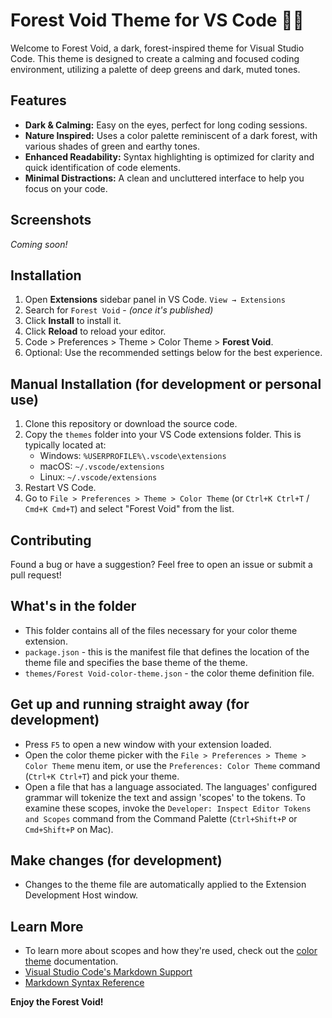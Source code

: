 # Forest Void Theme for VS Code 🌲🌑

Welcome to Forest Void, a dark, forest-inspired theme for Visual Studio Code. This theme is designed to create a calming and focused coding environment, utilizing a palette of deep greens and dark, muted tones.

## Features

- **Dark & Calming:** Easy on the eyes, perfect for long coding sessions.
- **Nature Inspired:** Uses a color palette reminiscent of a dark forest, with various shades of green and earthy tones.
- **Enhanced Readability:** Syntax highlighting is optimized for clarity and quick identification of code elements.
- **Minimal Distractions:** A clean and uncluttered interface to help you focus on your code.

## Screenshots

<!-- TODO: Add a screenshot of the theme in action -->

_Coming soon!_

## Installation

1. Open **Extensions** sidebar panel in VS Code. `View → Extensions`
2. Search for `Forest Void` - _(once it's published)_
3. Click **Install** to install it.
4. Click **Reload** to reload your editor.
5. Code > Preferences > Theme > Color Theme > **Forest Void**.
6. Optional: Use the recommended settings below for the best experience.

## Manual Installation (for development or personal use)

1. Clone this repository or download the source code.
2. Copy the `themes` folder into your VS Code extensions folder. This is typically located at:
   - Windows: `%USERPROFILE%\.vscode\extensions`
   - macOS: `~/.vscode/extensions`
   - Linux: `~/.vscode/extensions`
3. Restart VS Code.
4. Go to `File > Preferences > Theme > Color Theme` (or `Ctrl+K Ctrl+T` / `Cmd+K Cmd+T`) and select "Forest Void" from the list.

## Contributing

Found a bug or have a suggestion? Feel free to open an issue or submit a pull request!

## What's in the folder

- This folder contains all of the files necessary for your color theme extension.
- `package.json` - this is the manifest file that defines the location of the theme file and specifies the base theme of the theme.
- `themes/Forest Void-color-theme.json` - the color theme definition file.

## Get up and running straight away (for development)

- Press `F5` to open a new window with your extension loaded.
- Open the color theme picker with the `File > Preferences > Theme > Color Theme` menu item, or use the `Preferences: Color Theme` command (`Ctrl+K Ctrl+T`) and pick your theme.
- Open a file that has a language associated. The languages' configured grammar will tokenize the text and assign 'scopes' to the tokens. To examine these scopes, invoke the `Developer: Inspect Editor Tokens and Scopes` command from the Command Palette (`Ctrl+Shift+P` or `Cmd+Shift+P` on Mac).

## Make changes (for development)

- Changes to the theme file are automatically applied to the Extension Development Host window.

## Learn More

- To learn more about scopes and how they're used, check out the [color theme](https://code.visualstudio.com/api/extension-guides/color-theme) documentation.
- [Visual Studio Code's Markdown Support](http://code.visualstudio.com/docs/languages/markdown)
- [Markdown Syntax Reference](https://help.github.com/articles/markdown-basics/)

**Enjoy the Forest Void!**
